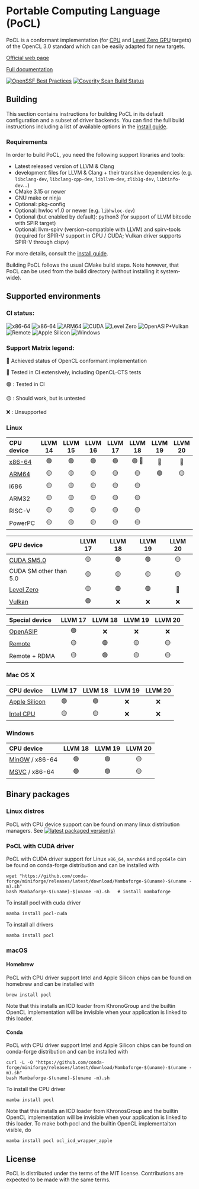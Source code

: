 # Portable Computing Language (PoCL)

PoCL is a conformant implementation (for [CPU](https://www.khronos.org/conformance/adopters/conformant-products/opencl#submission_450)
and [Level Zero GPU](https://www.khronos.org/conformance/adopters/conformant-products/opencl#submission_453) targets)
of the OpenCL 3.0 standard which can be easily adapted for new targets.

[Official web page](http://portablecl.org)

[Full documentation](http://portablecl.org/docs/html/)

[![OpenSSF Best Practices](https://www.bestpractices.dev/projects/9499/badge)](https://www.bestpractices.dev/projects/9499)
[![Coverity Scan Build Status](https://scan.coverity.com/projects/30739/badge.svg)](https://scan.coverity.com/projects/pocl-pocl)

## Building

This section contains instructions for building PoCL in its default
configuration and a subset of driver backends. You can find the full build
instructions including a list of available options
in the [install guide](http://portablecl.org/docs/html/install.html).

### Requirements

In order to build PoCL, you need the following support libraries and
tools:

  * Latest released version of LLVM & Clang
  * development files for LLVM & Clang + their transitive dependencies
    (e.g. `libclang-dev`, `libclang-cpp-dev`, `libllvm-dev`, `zlib1g-dev`,
    `libtinfo-dev`...)
  * CMake 3.15 or newer
  * GNU make or ninja
  * Optional: pkg-config
  * Optional: hwloc v1.0 or newer (e.g. `libhwloc-dev`)
  * Optional (but enabled by default): python3 (for support of LLVM bitcode with SPIR target)
  * Optional: llvm-spirv (version-compatible with LLVM) and spirv-tools
    (required for SPIR-V support in CPU / CUDA; Vulkan driver supports SPIR-V through clspv)

For more details, consult the [install guide](http://portablecl.org/docs/html/install.html).

Building PoCL follows the usual CMake build steps. Note however, that PoCL
can be used from the build directory (without installing it system-wide).

## Supported environments

### CI status:

![x86-64](https://github.com/pocl/pocl/actions/workflows/build_linux_gh.yml/badge.svg?event=push&branch=main)
![x86-64](https://github.com/pocl/pocl/actions/workflows/build_linux.yml/badge.svg?event=push&branch=main)
![ARM64](https://github.com/pocl/pocl/actions/workflows/build_arm64.yml/badge.svg?event=push&branch=main)
![CUDA](https://github.com/pocl/pocl/actions/workflows/build_cuda.yml/badge.svg?event=push&branch=main)
![Level Zero](https://github.com/pocl/pocl/actions/workflows/build_level0.yml/badge.svg?event=push&branch=main)
![OpenASIP+Vulkan](https://github.com/pocl/pocl/actions/workflows/build_openasip_vulkan.yml/badge.svg?event=push&branch=main)
![Remote](https://github.com/pocl/pocl/actions/workflows/build_remote.yml/badge.svg?event=push&branch=main)
![Apple Silicon](https://github.com/pocl/pocl/actions/workflows/build_macos.yml/badge.svg?event=push&branch=main)
![Windows](https://github.com/pocl/pocl/actions/workflows/build_msvc.yml/badge.svg?event=push&branch=main)

### Support Matrix legend:

:large_blue_diamond: Achieved status of OpenCL conformant implementation

:large_orange_diamond: Tested in CI extensively, including OpenCL-CTS tests

:green_circle: : Tested in CI

:yellow_circle: : Should work, but is untested

:x: : Unsupported

### Linux

| CPU device  |     LLVM 14    |     LLVM 15    |     LLVM 16     |     LLVM 17    |     LLVM 18     |      LLVM 19     |     LLVM 20     |
|:------------|:--------------:|:--------------:|:---------------:|:--------------:|:---------------:|:----------------:|:---------------:|
| [x86-64](https://github.com/pocl/pocl/actions/workflows/build_linux_gh.yml) | :green_circle: | :green_circle: | :green_circle: | :green_circle: | :green_circle: :large_blue_diamond: | :large_orange_diamond: | :large_orange_diamond: |
| [ARM64](https://github.com/pocl/pocl/actions/workflows/build_arm64.yml) | :yellow_circle: | :yellow_circle: |:yellow_circle: | :yellow_circle: | :yellow_circle: | :green_circle: | :yellow_circle: |
| i686    | :yellow_circle: | :yellow_circle: | :yellow_circle: | :yellow_circle: | :yellow_circle: |
| ARM32   | :yellow_circle: | :yellow_circle: | :yellow_circle: | :yellow_circle: | :yellow_circle: |
| RISC-V  | :yellow_circle: | :yellow_circle: | :yellow_circle: | :yellow_circle: | :yellow_circle: |
| PowerPC | :yellow_circle: | :yellow_circle: | :yellow_circle: | :yellow_circle: | :yellow_circle: |

| GPU device  |     LLVM 17    |     LLVM 18     |      LLVM 19     |     LLVM 20     |
|:------------|:--------------:|:---------------:|:----------------:|:---------------:|
| [CUDA SM5.0](https://github.com/pocl/pocl/actions/workflows/build_cuda.yml) | :yellow_circle: | :green_circle: | :green_circle: | :yellow_circle: |
| CUDA SM other than 5.0  | :yellow_circle: | :yellow_circle: | :yellow_circle: | :yellow_circle: |
| [Level Zero](https://github.com/pocl/pocl/actions/workflows/build_level0.yml) | :yellow_circle: | :green_circle: | :green_circle: | :large_orange_diamond: |
| [Vulkan](https://github.com/pocl/pocl/actions/workflows/build_openasip_vulkan.yml) | :green_circle: | :x: | :x: | :x: |

| Special device |    LLVM 17    |     LLVM 18     |      LLVM 19     |     LLVM 20     |
|:---------------|:-------------:|:---------------:|:----------------:|:---------------:|
| [OpenASIP](https://github.com/pocl/pocl/actions/workflows/build_openasip_vulkan.yml) | :green_circle: | :x: | :x: | :x: |
| [Remote](https://github.com/pocl/pocl/actions/workflows/build_remote.yml) | :yellow_circle: | :green_circle:  | :yellow_circle: | :yellow_circle: |
| Remote + RDMA  | :yellow_circle: | :green_circle:  |  :yellow_circle: | :yellow_circle: |


### Mac OS X

| CPU device  |     LLVM 17    |     LLVM 18     |      LLVM 19     |     LLVM 20     |
|:------------|:--------------:|:---------------:|:----------------:|:---------------:|
| [Apple Silicon](https://github.com/pocl/pocl/actions/workflows/build_macos.yml) | :green_circle: | :green_circle:  | :x: | :x: |
| [Intel CPU](https://github.com/pocl/pocl/actions/workflows/build_macos.yml) | :yellow_circle: | :yellow_circle:  | :x: | :x: |

### Windows

| CPU device  |     LLVM 18    |  LLVM 19        |     LLVM 20     |
|:------------|:--------------:|:---------------:|:---------------:|
| [MinGW](https://github.com/pocl/pocl/actions/workflows/build_mingw.yml) / x86-64   | :green_circle: | :green_circle:  | :yellow_circle: |
| [MSVC](https://github.com/pocl/pocl/actions/workflows/build_msvc.yml) / x86-64   | :green_circle: | :green_circle:  | :yellow_circle: |


## Binary packages

### Linux distros

PoCL with CPU device support can be found on many linux distribution managers.
See [![latest packaged version(s)](https://repology.org/badge/latest-versions/pocl.svg)](https://repology.org/project/pocl/versions)

### PoCL with CUDA driver

PoCL with CUDA driver support for Linux `x86_64`, `aarch64` and `ppc64le`
can be found on conda-forge distribution and can be installed with

    wget "https://github.com/conda-forge/miniforge/releases/latest/download/Mambaforge-$(uname)-$(uname -m).sh"
    bash Mambaforge-$(uname)-$(uname -m).sh   # install mambaforge

To install pocl with cuda driver

    mamba install pocl-cuda

To install all drivers

    mamba install pocl

### macOS

#### Homebrew

PoCL with CPU driver support Intel and Apple Silicon chips can be
found on homebrew and can be installed with

    brew install pocl

Note that this installs an ICD loader from KhronoGroup and the builtin
OpenCL implementation will be invisible when your application is linked
to this loader.

#### Conda

PoCL with CPU driver support Intel and Apple Silicon chips
can be found on conda-forge distribution and can be installed with

    curl -L -O "https://github.com/conda-forge/miniforge/releases/latest/download/Mambaforge-$(uname)-$(uname -m).sh"
    bash Mambaforge-$(uname)-$(uname -m).sh

To install the CPU driver

    mamba install pocl

Note that this installs an ICD loader from KhronosGroup and the builtin
OpenCL implementation will be invisible when your application is linked
to this loader. To make both pocl and the builtin OpenCL implementaiton
visible, do

    mamba install pocl ocl_icd_wrapper_apple

## License

PoCL is distributed under the terms of the MIT license. Contributions are expected
to be made with the same terms.
